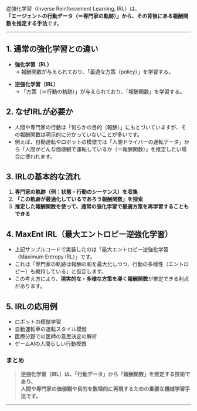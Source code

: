 逆強化学習（Inverse Reinforcement Learning, IRL）は、  
**「エージェントの行動データ（＝専門家の軌跡）」から、その背後にある報酬関数を推定する手法**です。

---

## 1. **通常の強化学習との違い**

- **強化学習（RL）**  
  → 報酬関数が与えられており、「最適な方策（policy）」を学習する。

- **逆強化学習（IRL）**  
  → 「方策（＝行動の軌跡）」が与えられており、「報酬関数」を学習する。


## 2. **なぜIRLが必要か**

- 人間や専門家の行動は「何らかの目的（報酬）」にもとづいていますが、その報酬関数は明示的に分かっていないことが多いです。
- 例えば、自動運転やロボットの模倣では「人間ドライバーの運転データ」から「人間がどんな価値観で運転しているか（＝報酬関数）」を推定したい場合に使われます。


## 3. **IRLの基本的な流れ**

1. **専門家の軌跡（例：状態・行動のシーケンス）を収集**
2. **「この軌跡が最適化しているであろう報酬関数」を探索**
3. **推定した報酬関数を使って、通常の強化学習で最適方策を再学習することもできる**


## 4. **MaxEnt IRL（最大エントロピー逆強化学習）**

- 上記サンプルコードで実装したのは「最大エントロピー逆強化学習（Maximum Entropy IRL）」です。
- これは「専門家の軌跡は報酬の和を最大化しつつ、行動の多様性（エントロピー）も維持している」と仮定します。
- この考え方により、**現実的な・多様な方策を導く報酬関数**が推定できる利点があります。


## 5. **IRLの応用例**

- ロボットの模倣学習
- 自動運転車の運転スタイル模倣
- 医療分野での医師の意思決定の解析
- ゲームAIの人間らしい行動模倣


### まとめ

> **逆強化学習（IRL）は、「行動データ」から「報酬関数」を推定する技術であり、  
> 人間や専門家の価値観や目的を数理的に再現するための重要な機械学習手法です。**

---



